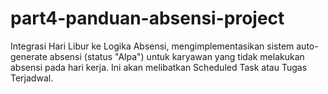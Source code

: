 # part4-panduan-absensi-project
Integrasi Hari Libur ke Logika Absensi, mengimplementasikan sistem auto-generate absensi (status "Alpa") untuk karyawan yang tidak melakukan absensi pada hari kerja. Ini akan melibatkan Scheduled Task atau Tugas Terjadwal.
